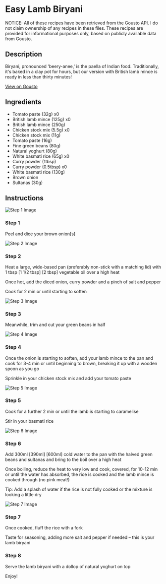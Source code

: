 # Easy Lamb Biryani

NOTICE: All of these recipes have been retrieved from the Gousto API. I do not claim ownership of any recipes in these files. These recipes are provided for informational purposes only, based on publicly available data from Gousto.

## Description

Biryani, pronounced 'beery-anee,' is the paella of Indian food. Traditionally, it's baked in a clay pot for hours, but our version with British lamb mince is ready in less than thirty minutes! 

[View on Gousto](https://www.gousto.co.uk/recipes/cookbook/easy-lamb-biryani)

## Ingredients

- Tomato paste (32g) x0
- British lamb mince (125g) x0
- British lamb mince (250g)
- Chicken stock mix (5.5g) x0
- Chicken stock mix (11g)
- Tomato paste (16g)
- Fine green beans (80g)
- Natural yoghurt (80g)
- White basmati rice (65g) x0
- Curry powder (1tbsp)
- Curry powder (0.5tbsp) x0
- White basmati rice (130g)
- Brown onion
- Sultanas (30g)

## Instructions

![Step 1 Image](https://production-media.gousto.co.uk/cms/recipe-step-image/278_step-1-x200.jpg)

### Step 1

Peel and dice your brown onion[s]

![Step 2 Image](https://production-media.gousto.co.uk/cms/recipe-step-image/278_step-2-x200.jpg)

### Step 2

Heat a large, wide-based pan (preferably non-stick with a matching lid) with 1 tbsp <span class="text-purple">[1 1/2 tbsp] <span class="text-danger">[</span>2 tbsp]</span> vegetable oil over a high heat

Once hot, add the diced onion, curry powder and a pinch of salt and pepper

Cook for 2 min or until starting to soften

![Step 3 Image](https://production-media.gousto.co.uk/cms/recipe-step-image/278_step-3-x200.jpg)

### Step 3

Meanwhile, trim and cut your green beans in half

![Step 4 Image](https://production-media.gousto.co.uk/cms/recipe-step-image/278_step-4-x200.jpg)

### Step 4

Once the onion is starting to soften, add your lamb mince to the pan and cook for 3-4 min or until beginning to brown, breaking it up with a wooden spoon as you go

Sprinkle in your chicken stock mix and add your tomato paste

![Step 5 Image](https://production-media.gousto.co.uk/cms/recipe-step-image/278_step-5-x200.jpg)

### Step 5

Cook for a further 2 min or until the lamb is starting to caramelise

Stir in your basmati rice

![Step 6 Image](https://production-media.gousto.co.uk/cms/recipe-step-image/278_step-6-x200.jpg)

### Step 6

Add 300ml <span class="text-purple">[390ml]</span> <span class="text-danger">[600ml]</span> cold water to the pan with the halved green beans and sultanas and bring to the boil over a high heat

Once boiling, reduce the heat to very low and cook, covered, for 10-12 min or until the water has absorbed, the rice is cooked and the lamb mince is cooked through (no pink meat!)

Tip: Add a splash of water if the rice is not fully cooked or the mixture is looking a little dry

![Step 7 Image](https://production-media.gousto.co.uk/cms/recipe-step-image/278_step-7-x200.jpg)

### Step 7

Once cooked, fluff the rice with a fork

Taste for seasoning, adding more salt and pepper if needed – this is your lamb biryani

### Step 8

Serve the lamb biryani with a dollop of natural yoghurt on top

Enjoy!

